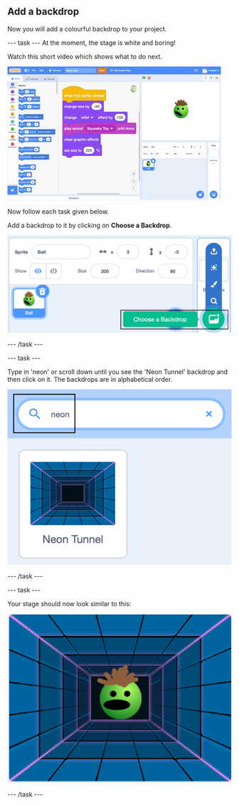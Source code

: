 ## Add a backdrop

Now you will add a colourful backdrop to your project.

--- task ---
At the moment, the stage is white and boring! 

Watch this short video which shows what to do next.

![screenshot](images/balls-step8.gif) 

Now follow each task given below.

Add a backdrop to it by clicking on **Choose a Backdrop**.

![screenshot](images/balls-backdrop.png)

--- /task ---

--- task ---

Type in 'neon' or scroll down until you see the 'Neon Tunnel' backdrop and then click on it. The backdrops are in alphabetical order. 

![screenshot](images/balls-neon-backdrop.png)

--- /task ---

--- task ---

Your stage should now look similar to this:

![screenshot](images/balls-neon-stage.png)

--- /task ---
